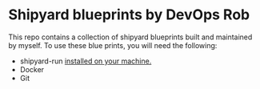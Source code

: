 # Shipyard blueprints by DevOps Rob

This repo contains a collection of shipyard blueprints built and maintained by myself.  To use these blue prints, you will need the following:

- shipyard-run [installed on your machine.](https://shipyard.run/docs/install)
- Docker
- Git

